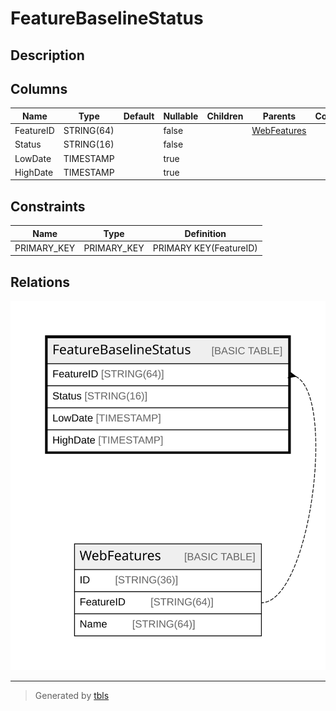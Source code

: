 # FeatureBaselineStatus

## Description

## Columns

| Name | Type | Default | Nullable | Children | Parents | Comment |
| ---- | ---- | ------- | -------- | -------- | ------- | ------- |
| FeatureID | STRING(64) |  | false |  | [WebFeatures](WebFeatures.md) |  |
| Status | STRING(16) |  | false |  |  |  |
| LowDate | TIMESTAMP |  | true |  |  |  |
| HighDate | TIMESTAMP |  | true |  |  |  |

## Constraints

| Name | Type | Definition |
| ---- | ---- | ---------- |
| PRIMARY_KEY | PRIMARY_KEY | PRIMARY KEY(FeatureID) |

## Relations

![er](FeatureBaselineStatus.svg)

---

> Generated by [tbls](https://github.com/k1LoW/tbls)
